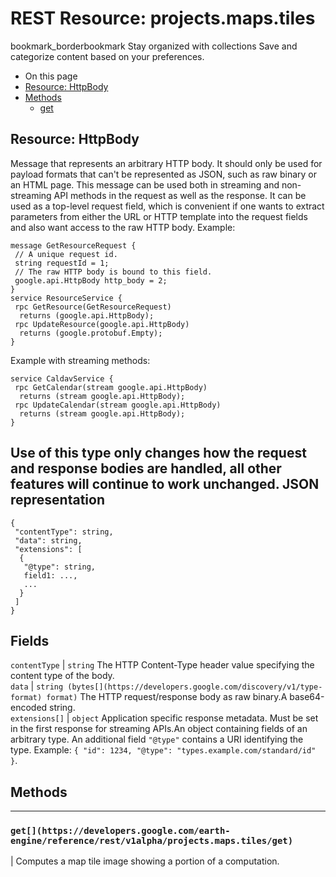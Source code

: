  
#  REST Resource: projects.maps.tiles 
bookmark_borderbookmark Stay organized with collections  Save and categorize content based on your preferences. 
  * On this page
  * [Resource: HttpBody](https://developers.google.com/earth-engine/reference/rest/v1alpha/projects.maps.tiles#resource:-httpbody)
  * [Methods](https://developers.google.com/earth-engine/reference/rest/v1alpha/projects.maps.tiles#methods)
    * [get](https://developers.google.com/earth-engine/reference/rest/v1alpha/projects.maps.tiles#get)


## Resource: HttpBody
Message that represents an arbitrary HTTP body. It should only be used for payload formats that can't be represented as JSON, such as raw binary or an HTML page.
This message can be used both in streaming and non-streaming API methods in the request as well as the response.
It can be used as a top-level request field, which is convenient if one wants to extract parameters from either the URL or HTTP template into the request fields and also want access to the raw HTTP body.
Example:
```
message GetResourceRequest {
 // A unique request id.
 string requestId = 1;
 // The raw HTTP body is bound to this field.
 google.api.HttpBody http_body = 2;
}
service ResourceService {
 rpc GetResource(GetResourceRequest)
  returns (google.api.HttpBody);
 rpc UpdateResource(google.api.HttpBody)
  returns (google.protobuf.Empty);
}

```

Example with streaming methods:
```
service CaldavService {
 rpc GetCalendar(stream google.api.HttpBody)
  returns (stream google.api.HttpBody);
 rpc UpdateCalendar(stream google.api.HttpBody)
  returns (stream google.api.HttpBody);
}

```

Use of this type only changes how the request and response bodies are handled, all other features will continue to work unchanged.
JSON representation  
---  
```
{
 "contentType": string,
 "data": string,
 "extensions": [
  {
   "@type": string,
   field1: ...,
   ...
  }
 ]
}
```
  
Fields  
---  
`contentType` |  `string` The HTTP Content-Type header value specifying the content type of the body.  
`data` |  `string (bytes[](https://developers.google.com/discovery/v1/type-format) format)` The HTTP request/response body as raw binary.A base64-encoded string.  
`extensions[]` |  `object` Application specific response metadata. Must be set in the first response for streaming APIs.An object containing fields of an arbitrary type. An additional field `"@type"` contains a URI identifying the type. Example: `{ "id": 1234, "@type": "types.example.com/standard/id" }`.  
## Methods  
---  
### `get[](https://developers.google.com/earth-engine/reference/rest/v1alpha/projects.maps.tiles/get)`
|  Computes a map tile image showing a portion of a computation.  
